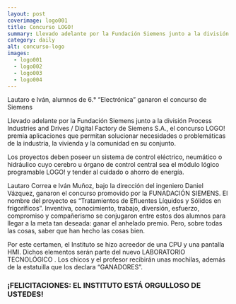 ```yaml
---
layout: post
coverimage: logo001
title: Concurso LOGO!
summary: Llevado adelante por la Fundación Siemens junto a la división Process Industries and Drives / Digital Factory de Siemens S.A., el concurso LOGO! premia aplicaciones que permitan solucionar necesidades o problemáticas de la industria, la vivienda y la comunidad en su conjunto.
category: daily
alt: concurso-logo
images:
  - logo001
  - logo002
  - logo003
  - logo004
---
```


Lautaro e Iván, alumnos de 6.° “Electrónica” ganaron el concurso de Siemens

Llevado adelante por la Fundación Siemens junto a la división Process Industries and Drives / Digital Factory de Siemens S.A., el concurso LOGO! premia aplicaciones que permitan solucionar necesidades o problemáticas de la industria, la vivienda y la comunidad en su conjunto.

Los proyectos deben poseer un sistema de control eléctrico, neumático o hidráulico cuyo cerebro u órgano de control central sea el módulo lógico programable LOGO! y tender al cuidado o ahorro de energía.

Lautaro Correa e Iván Muñoz, bajo la dirección del ingeniero Daniel Vázquez, ganaron el concurso promovido por la FUNADACIÓN SIEMENS.
El nombre del proyecto es “Tratamientos de Efluentes Líquidos y Sólidos en frigoríficos”. Inventiva, conocimiento, trabajo, diversión, esfuerzo, compromiso y compañerismo se conjugaron entre estos dos alumnos para llegar a la meta tan deseada: ganar el anhelado premio. Pero, sobre todas las cosas, saber que han hecho las cosas bien.

Por este certamen, el Instituto se hizo acreedor de una CPU y una pantalla HMI. Dichos elementos serán parte del nuevo LABORATORIO TECNOLÓGICO . Los chicos y el profesor recibirán unas mochilas, además de la estatuilla que los declara “GANADORES”.

### ¡FELICITACIONES: EL INSTITUTO ESTÁ ORGULLOSO DE USTEDES!

